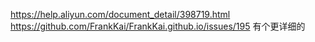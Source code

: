 https://help.aliyun.com/document_detail/398719.html
https://github.com/FrankKai/FrankKai.github.io/issues/195  有个更详细的